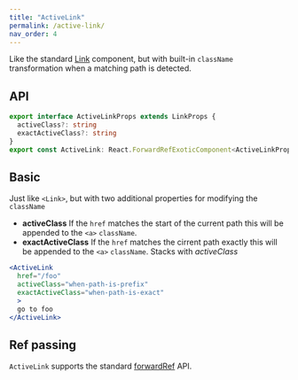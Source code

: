 ```yaml
---
title: "ActiveLink"
permalink: /active-link/
nav_order: 4
---
```


Like the standard [Link](/api/link) component, but with built-in `className` transformation when a matching path is detected.

## API

```typescript
export interface ActiveLinkProps extends LinkProps {
  activeClass?: string
  exactActiveClass?: string
}
export const ActiveLink: React.ForwardRefExoticComponent<ActiveLinkProps & React.RefAttributes<HTMLAnchorElement>>
```

## Basic

Just like `<Link>`, but with two additional properties for modifying the `className`

* **activeClass** If the `href` matches the start of the current path this will be appended to the `<a>` `className`.
* **exactActiveClass** If the `href` matches the cirrent path exactly this will be appended to the `<a>` `className`. Stacks with *activeClass*

```jsx
<ActiveLink
  href="/foo"
  activeClass="when-path-is-prefix"
  exactActiveClass="when-path-is-exact"
  >
  go to foo
</ActiveLink>
```

## Ref passing

`ActiveLink` supports the standard [forwardRef](https://reactjs.org/docs/forwarding-refs.html#forwarding-refs-to-dom-components) API.
